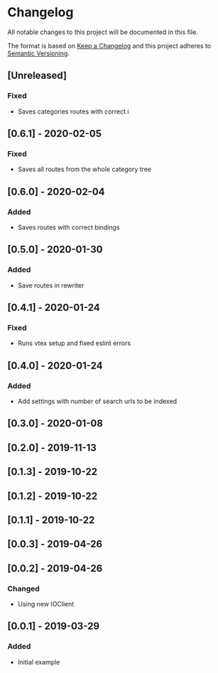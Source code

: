 # Changelog

All notable changes to this project will be documented in this file.

The format is based on [Keep a Changelog](http://keepachangelog.com/en/1.0.0/)
and this project adheres to [Semantic Versioning](http://semver.org/spec/v2.0.0.html).

## [Unreleased]
### Fixed
- Saves categories routes with correct i

## [0.6.1] - 2020-02-05
### Fixed
- Saves all routes from the whole category tree

## [0.6.0] - 2020-02-04
### Added
- Saves routes with correct bindings

## [0.5.0] - 2020-01-30
### Added
- Save routes in rewriter 

## [0.4.1] - 2020-01-24
### Fixed
- Runs vtex setup and fixed eslint errors

## [0.4.0] - 2020-01-24
### Added
- Add settings with number of search urls to be indexed

## [0.3.0] - 2020-01-08

## [0.2.0] - 2019-11-13

## [0.1.3] - 2019-10-22

## [0.1.2] - 2019-10-22

## [0.1.1] - 2019-10-22

## [0.0.3] - 2019-04-26

## [0.0.2] - 2019-04-26

### Changed
- Using new IOClient

## [0.0.1] - 2019-03-29

### Added
- Initial example

